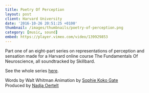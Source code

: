 ```yaml
---
title: Poetry Of Perception
layout: post
client: Harvard University
date: '2016-10-26 20:51:25 +0100'
thumbnail: /images/thumbnails/poetry-of-perception.png
category: [music, sound]
embed: https://player.vimeo.com/video/139929853
---
```


Part one of an eight-part series on representations of perception and sensation made for a Harvard online course The Fundamentals Of Neuroscience, all soundtracked by Skillbard.

See the whole series [here](https://vimeo.com/channels/972301).

Words by Walt Whitman
Animation by [Sophie Koko Gate](sophiekokogate.com)  
Produced by [Nadja Oertelt](nadjaoertelt.com)
